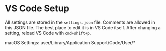 # VS Code Setup
All settings are stored in the `settings.json` file.
Comments are allowed in this JSON file. The best place to edit it is in VS Code itself.
After changing a setting, reload VS Code with `cmd+shift+p`.

macOS Settings:
user/Library/Application Support/Code/User/*